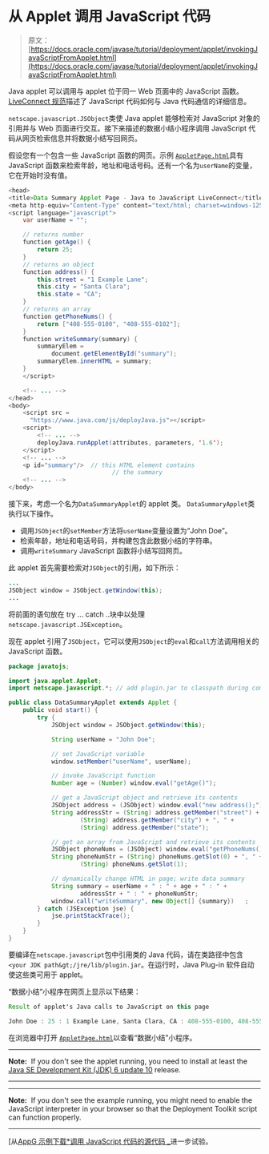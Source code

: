 # 从 Applet 调用 JavaScript 代码

> 原文： [https://docs.oracle.com/javase/tutorial/deployment/applet/invokingJavaScriptFromApplet.html](https://docs.oracle.com/javase/tutorial/deployment/applet/invokingJavaScriptFromApplet.html)

Java applet 可以调用与 applet 位于同一 Web 页面中的 JavaScript 函数。 [LiveConnect 规范](http://www.oracle.com/technetwork/java/javase/plugin2-142482.html#LIVECONNECT)描述了 JavaScript 代码如何与 Java 代码通信的详细信息。

`netscape.javascript.JSObject`类使 Java applet 能够检索对 JavaScript 对象的引用并与 Web 页面进行交互。接下来描述的数据小结小程序调用 JavaScript 代码从网页检索信息并将数据小结写回网页。

假设您有一个包含一些 JavaScript 函数的网页。示例 [``AppletPage.html``](examples/dist/applet_InvokingJavaScriptFromApplet/AppletPage.html)具有 JavaScript 函数来检索年龄，地址和电话号码。还有一个名为`userName`的变量，它在开始时没有值。

```java
<head>
<title>Data Summary Applet Page - Java to JavaScript LiveConnect</title>
<meta http-equiv="Content-Type" content="text/html; charset=windows-1252"/>
<script language="javascript">
    var userName = "";

    // returns number
    function getAge() { 
        return 25;
    }
    // returns an object
    function address() { 
        this.street = "1 Example Lane";
        this.city = "Santa Clara";
        this.state = "CA";
    }
    // returns an array
    function getPhoneNums() { 
        return ["408-555-0100", "408-555-0102"];
    } 
    function writeSummary(summary) {
        summaryElem =
            document.getElementById("summary");
        summaryElem.innerHTML = summary;
    }
    </script>

    <!-- ... -->      
</head>
<body>
    <script src =
      "https://www.java.com/js/deployJava.js"></script>
    <script> 
        <!-- ... -->
        deployJava.runApplet(attributes, parameters, '1.6'); 
    </script>          
    <!-- ... -->
    <p id="summary"/>  // this HTML element contains
                             // the summary 
    <!-- ... -->
</body>

```

接下来，考虑一个名为`DataSummaryApplet`的 applet 类。 `DataSummaryApplet`类执行以下操作。

*   调用`JSObject`的`setMember`方法将`userName`变量设置为“John Doe”。
*   检索年龄，地址和电话号码，并构建包含此数据小结的字符串。
*   调用`writeSummary` JavaScript 函数将小结写回网页。

此 applet 首先需要检索对`JSObject`的引用，如下所示：

```java
...
JSObject window = JSObject.getWindow(this);
...

```

将前面的语句放在 try ... catch ..块中以处理`netscape.javascript.JSException`。

现在 applet 引用了`JSObject`，它可以使用`JSObject`的`eval`和`call`方法调用相关的 JavaScript 函数。

```java
package javatojs;

import java.applet.Applet;
import netscape.javascript.*; // add plugin.jar to classpath during compilation

public class DataSummaryApplet extends Applet {
    public void start() {
        try {
            JSObject window = JSObject.getWindow(this);

            String userName = "John Doe";

            // set JavaScript variable
            window.setMember("userName", userName);

            // invoke JavaScript function
            Number age = (Number) window.eval("getAge()");

            // get a JavaScript object and retrieve its contents
            JSObject address = (JSObject) window.eval("new address();");
            String addressStr = (String) address.getMember("street") + ", " +
                    (String) address.getMember("city") + ", " +
                    (String) address.getMember("state");

            // get an array from JavaScript and retrieve its contents
            JSObject phoneNums = (JSObject) window.eval("getPhoneNums()");
            String phoneNumStr = (String) phoneNums.getSlot(0) + ", " +
                    (String) phoneNums.getSlot(1);

            // dynamically change HTML in page; write data summary
            String summary = userName + " : " + age + " : " +
                    addressStr + " : " + phoneNumStr;
            window.call("writeSummary", new Object[] {summary})   ;
        } catch (JSException jse) {
            jse.printStackTrace();
        }
    }
}

```

要编译在`netscape.javascript`包中引用类的 Java 代码，请在类路径中包含`<your JDK path&gt;/jre/lib/plugin.jar`。在运行时，Java Plug-in 软件自动使这些类可用于 applet。

“数据小结”小程序在网页上显示以下结果：

```java
Result of applet's Java calls to JavaScript on this page

John Doe : 25 : 1 Example Lane, Santa Clara, CA : 408-555-0100, 408-555-0102

```

在浏览器中打开 [``AppletPage.html``](examples/dist/applet_InvokingJavaScriptFromApplet/AppletPage.html)以查看“数据小结”小程序。

* * *

**Note:**  If you don't see the applet running, you need to install at least the [Java SE Development Kit (JDK) 6 update 10](http://www.oracle.com/technetwork/java/javase/downloads/index.html) release.

* * *

* * *

**Note:**  If you don't see the example running, you might need to enable the JavaScript interpreter in your browser so that the Deployment Toolkit script can function properly.

* * *

[从[AppG 示例下载*调用 JavaScript 代码的源代码 _](examplesIndex.html#InvokingJavaScriptFromApplet)进一步试验。